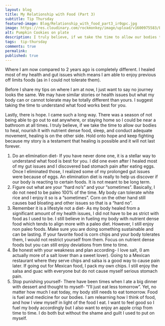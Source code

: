 ```yaml
---
layout: blog
title: My Relationship with Food (Part 3)
subtitle: Tip Thursday
featured-image: Blog/Relationship_with_food_part3_ir0qpc.jpg
image: https://res.cloudinary.com/rockmonkey/image/upload/v1600975583/Blog/Relationship_with_food_part3_ir0qpc.jpg
alt: Pumpkin Cookies on plate
description: I truly believe, if we take the time to allow our bodies to heal, nourish it with nutrient dense food, sleep, and conduct adequate movement, healing is on the other side. Hold onto hope and keep fighting because my story is a testament that healing is possible and it will not last forever.
tags:  tip-thursday
comments: true
permalink:
published: true
---
```

Where I am now compared to 2 years ago is completely different. I healed most of my health and gut issues which means I am able to enjoy previous off limits foods (as in I could not tolerate them).

Before I share my tips on where I am at now, I just want to say no journey looks the same. We may have similar stories or health issues but what my body can or cannot tolerate may be totally different than yours. I suggest taking the time to understand what food works best for you.

Lastly, there is hope. I came such a long way. There was a season of not being able to go out to eat anywhere, or staying home so I could be near a bathroom at all times. I truly believe, if we take the time to allow our bodies to heal, nourish it with nutrient dense food, sleep, and conduct adequate movement, healing is on the other side. Hold onto hope and keep fighting because my story is a testament that healing is possible and it will not last forever.

1. Do an elimination diet- If you have never done one, it is a stellar way to understand what food is best for you. I did one even after I healed most of my gut issues and I discovered bad stomach pain after eating eggs. Once I eliminated those, I realized some of my prolonged gut issues were because of eggs. An elimination diet is really to help us discover if our body is reacting to certain foods. It is not meant to be long term.
2. Figure out what are your “hard no’s” and your “sometimes”. Basically, I do not need to be paleo 100% of the time. My body can tolerate white rice and I enjoy it so is a “sometimes”. Corn on the other hand still causes bad bloating and other issues so that is a “hard no”.
3. Remember it is a lifestyle not a diet-  As my body healed from a significant amount of my health issues, I did not have to be as strict with food as I used to be. I still believe in fueling my body with nutrient dense food which tends to align more with a paleo diet. However, I still enjoy non paleo foods. Make sure you are doing something sustainable and can be lasting. If your favorite food is corn chips and your body tolerates them, I would not restrict yourself from them. Focus on nutrient dense foods but you can still enjoy deviations from time to time.
4. Be honest with your weakness and plan according- I love salt, (I am actually more of a salt lover than a sweet lover). Going to a Mexican restaurant where they serve chips and salsa  is a good way to cause pain later. If going out for Mexican food, I pack my own chips. I still enjoy the salsa and guac with everyone but do not cause myself serious stomach pain.
5. Stop punishing yourself- There have been times when I ate a big dinner with dessert and thought to myself- “I’ll just eat less tomorrow”. Yet, no matter how much I eat today, my body still needs to eat tomorrow. Food is fuel and medicine for our bodies. I am relearning how I think of food, and how I view myself in light of the food I eat. I want to feel good so I fuel my body accordingly but I also want to enjoy an apple crisp from time to time. I do both but without the shame and guilt I used to put on myself.
